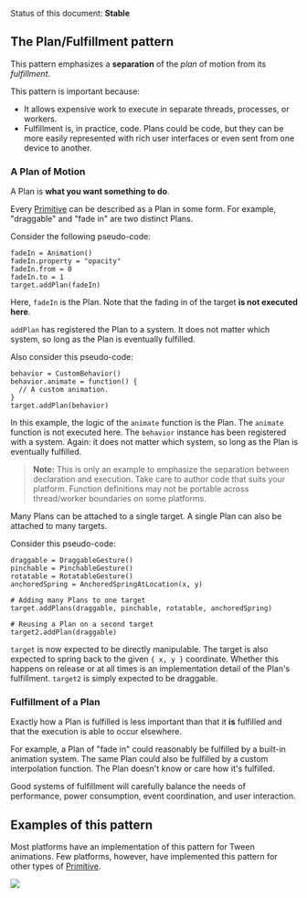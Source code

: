 Status of this document: **Stable**

## The Plan/Fulfillment pattern


This pattern emphasizes a **separation** of the *plan* of motion from its *fulfillment*.

This pattern is important because:

- It allows expensive work to execute in separate threads, processes, or workers.
- Fulfillment is, in practice, code. Plans could be code, but they can be more easily represented with rich user interfaces or even sent from one device to another.

### A Plan of Motion

A Plan is **what you want something to do**.

Every [Primitive](../primitives.md) can be described as a Plan in some form. For example, "draggable" and "fade in" are two distinct Plans.

Consider the following pseudo-code:

    fadeIn = Animation()
    fadeIn.property = "opacity"
    fadeIn.from = 0
    fadeIn.to = 1
    target.addPlan(fadeIn)

Here, `fadeIn` is the Plan. Note that the fading in of the target **is not executed here**.

`addPlan` has registered the Plan to a system. It does not matter which system, so long as the Plan is eventually fulfilled.

Also consider this pseudo-code:

    behavior = CustomBehavior()
    behavior.animate = function() {
      // A custom animation.
    }
    target.addPlan(behavior)

In this example, the logic of the `animate` function is the Plan. The `animate` function is not executed here. The `behavior` instance has been registered with a system. Again: it does not matter which system, so long as the Plan is eventually fulfilled.

> **Note:** This is only an example to emphasize the separation between declaration and execution.  Take care to author code that suits your platform.  Function definitions may not be portable across thread/worker boundaries on some platforms.

Many Plans can be attached to a single target. A single Plan can also be attached to many targets.

Consider this pseudo-code:

    draggable = DraggableGesture()
    pinchable = PinchableGesture()
    rotatable = RotatableGesture()
    anchoredSpring = AnchoredSpringAtLocation(x, y)
    
    # Adding many Plans to one target
    target.addPlans(draggable, pinchable, rotatable, anchoredSpring)
    
    # Reusing a Plan on a second target
    target2.addPlan(draggable)

`target` is now expected to be directly manipulable. The target is also expected to spring back to the given `{ x, y }` coordinate. Whether this happens on release or at all times is an implementation detail of the Plan's fulfillment. `target2` is simply expected to be draggable.

### Fulfillment of a Plan

Exactly how a Plan is fulfilled is less important than that it **is** fulfilled and that the execution is able to occur elsewhere.

For example, a Plan of "fade in" could reasonably be fulfilled by a built-in animation system. The same Plan could also be fulfilled by a custom interpolation function. The Plan doesn't know or care how it's fulfilled.

Good systems of fulfillment will carefully balance the needs of performance, power consumption, event coordination, and user interaction.

## Examples of this pattern

Most platforms have an implementation of this pattern for Tween animations. Few platforms, however, have implemented this pattern for other types of [Primitive](../primitives.md).

![](../../_assets/PatternMatches.svg)